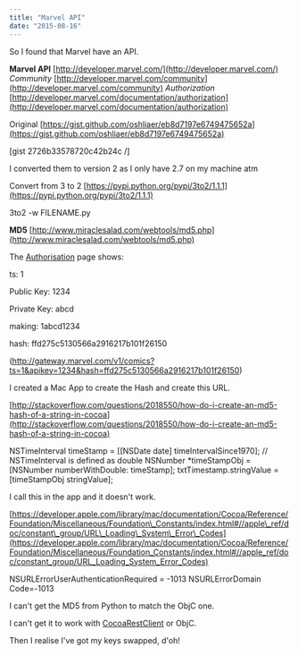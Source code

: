 ```yaml
---
title: "Marvel API"
date: "2015-08-16"
---
```


So I found that Marvel have an API.

**Marvel API** [http://developer.marvel.com/](http://developer.marvel.com/) _Community_ [http://developer.marvel.com/community](http://developer.marvel.com/community) _Authorization_ [http://developer.marvel.com/documentation/authorization](http://developer.marvel.com/documentation/authorization)

Original [https://gist.github.com/oshliaer/eb8d7197e6749475652a](https://gist.github.com/oshliaer/eb8d7197e6749475652a)

\[gist 2726b33578720c42b24c /\]

I converted them to version 2 as I only have 2.7 on my machine atm

Convert from 3 to 2 [https://pypi.python.org/pypi/3to2/1.1.1](https://pypi.python.org/pypi/3to2/1.1.1)

3to2 -w FILENAME.py

**MD5** [http://www.miraclesalad.com/webtools/md5.php](http://www.miraclesalad.com/webtools/md5.php)

The [Authorisation](http://developer.marvel.com/documentation/authorization) page shows:

ts: 1

Public Key: 1234

Private Key: abcd

making: 1abcd1234

hash: ffd275c5130566a2916217b101f26150

(http://gateway.marvel.com/v1/comics?ts=1&apikey=1234&hash=ffd275c5130566a2916217b101f26150)

I created a Mac App to create the Hash and create this URL.

[http://stackoverflow.com/questions/2018550/how-do-i-create-an-md5-hash-of-a-string-in-cocoa](http://stackoverflow.com/questions/2018550/how-do-i-create-an-md5-hash-of-a-string-in-cocoa)

NSTimeInterval timeStamp = \[\[NSDate date\] timeIntervalSince1970\];
// NSTimeInterval is defined as double
NSNumber \*timeStampObj = \[NSNumber numberWithDouble: timeStamp\];
txtTimestamp.stringValue = \[timeStampObj stringValue\];

I call this in the app and it doesn't work.

[https://developer.apple.com/library/mac/documentation/Cocoa/Reference/Foundation/Miscellaneous/Foundation\_Constants/index.html#//apple\_ref/doc/constant\_group/URL\_Loading\_System\_Error\_Codes](https://developer.apple.com/library/mac/documentation/Cocoa/Reference/Foundation/Miscellaneous/Foundation_Constants/index.html#//apple_ref/doc/constant_group/URL_Loading_System_Error_Codes)

NSURLErrorUserAuthenticationRequired = -1013
NSURLErrorDomain Code=-1013

I can't get the MD5 from Python to match the ObjC one.

I can't get it to work with [CocoaRestClient](http://mmattozzi.github.io/cocoa-rest-client/) or ObjC.

Then I realise I've got my keys swapped, d'oh!
